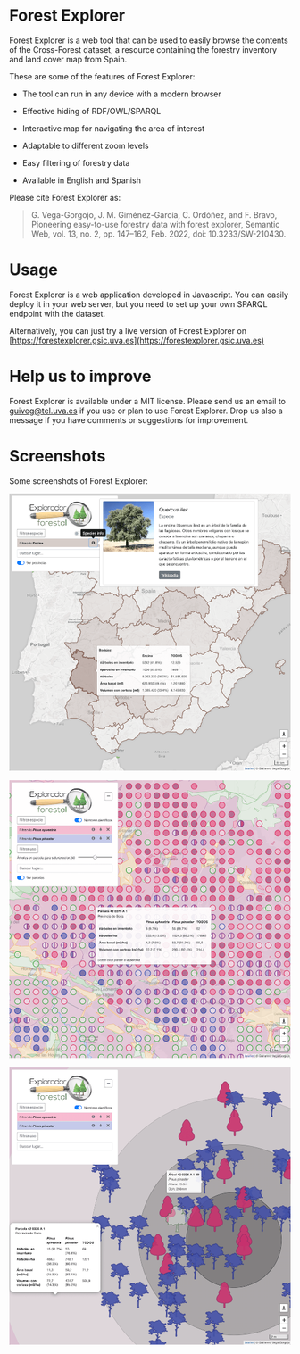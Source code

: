 Forest Explorer
==========
Forest Explorer is a web tool that can be used to easily browse the contents of the Cross-Forest dataset, a resource containing the forestry inventory and land cover map from Spain.

These are some of the features of Forest Explorer:

* The tool can run in any device with a modern browser

* Effective hiding of RDF/OWL/SPARQL

* Interactive map for navigating the area of interest

* Adaptable to different zoom levels

* Easy filtering of forestry data

* Available in English and Spanish


Please cite Forest Explorer as:

> G. Vega-Gorgojo, J. M. Giménez-García, C. Ordóñez, and F. Bravo, Pioneering easy-to-use forestry data with forest explorer, Semantic Web, vol. 13, no. 2, pp. 147–162, Feb. 2022, doi: 10.3233/SW-210430.


Usage
==========
Forest Explorer is a web application developed in Javascript. You can easily deploy it in your web server, but you need to set up your own SPARQL endpoint with the dataset. 

Alternatively, you can just try a live version of Forest Explorer on [https://forestexplorer.gsic.uva.es](https://forestexplorer.gsic.uva.es)


Help us to improve
==========
Forest Explorer is available under a MIT license. Please send us an email to [guiveg@tel.uva.es](mailto:guiveg@tel.uva.es) if you use or plan to use Forest Explorer. Drop us also a message if you have comments or suggestions for improvement.

Screenshots
==========
Some screenshots of Forest Explorer:

![screenshot 0](/images/snapshot0.png)

![screenshot 1](/images/snapshot1.png)

![screenshot 2](/images/snapshot2.png)
